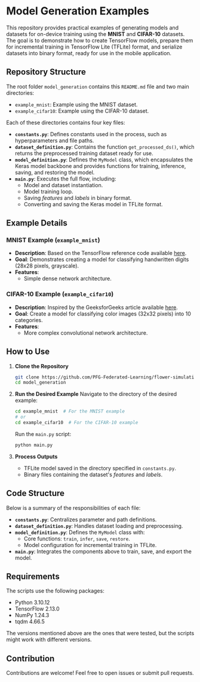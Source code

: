# Model Generation Examples

This repository provides practical examples of generating models and datasets for on-device training using the **MNIST** and **CIFAR-10** datasets. The goal is to demonstrate how to create TensorFlow models, prepare them for incremental training in TensorFlow Lite (TFLite) format, and serialize datasets into binary format, ready for use in the mobile application.

## Repository Structure

The root folder `model_generation` contains this `README.md` file and two main directories:

- `example_mnist`: Example using the MNIST dataset.
- `example_cifar10`: Example using the CIFAR-10 dataset.

Each of these directories contains four key files:

- **`constants.py`**: Defines constants used in the process, such as hyperparameters and file paths.
- **`dataset_definition.py`**: Contains the function `get_processed_ds()`, which returns the preprocessed training dataset ready for use.
- **`model_definition.py`**: Defines the `MyModel` class, which encapsulates the Keras model backbone and provides functions for training, inference, saving, and restoring the model.
- **`main.py`**: Executes the full flow, including:
  - Model and dataset instantiation.
  - Model training loop.
  - Saving *features* and *labels* in binary format.
  - Converting and saving the Keras model in TFLite format.

## Example Details

### **MNIST Example (`example_mnist`)**
- **Description**: Based on the TensorFlow reference code available [here](https://www.tensorflow.org/datasets/keras_example).
- **Goal**: Demonstrates creating a model for classifying handwritten digits (28x28 pixels, grayscale).
- **Features**:
  - Simple dense network architecture.

### **CIFAR-10 Example (`example_cifar10`)**
- **Description**: Inspired by the GeeksforGeeks article available [here](https://www.geeksforgeeks.org/cifar-10-image-classification-in-tensorflow/).
- **Goal**: Create a model for classifying color images (32x32 pixels) into 10 categories.
- **Features**:
  - More complex convolutional network architecture.
  
## How to Use

1. **Clone the Repository**
   ```bash
   git clone https://github.com/PFG-Federated-Learning/flower-simulation.git
   cd model_generation
   ```

2. **Run the Desired Example**
   Navigate to the directory of the desired example:
   ```bash
   cd example_mnist  # For the MNIST example
   # or
   cd example_cifar10  # For the CIFAR-10 example
   ```

   Run the `main.py` script:
   ```bash
   python main.py
   ```

3. **Process Outputs**
   - TFLite model saved in the directory specified in `constants.py`.
   - Binary files containing the dataset's *features* and *labels*.

## Code Structure

Below is a summary of the responsibilities of each file:

- **`constants.py`**: Centralizes parameter and path definitions.
- **`dataset_definition.py`**: Handles dataset loading and preprocessing.
- **`model_definition.py`**: Defines the `MyModel` class with:
  - Core functions: `train`, `infer`, `save`, `restore`.
  - Model configuration for incremental training in TFLite.
- **`main.py`**: Integrates the components above to train, save, and export the model.

## Requirements

The scripts use the following packages:

- Python 3.10.12
- TensorFlow 2.13.0
- NumPy 1.24.3
- tqdm 4.66.5

The versions mentioned above are the ones that were tested, but the scripts might work with different versions.

## Contribution

Contributions are welcome! Feel free to open issues or submit pull requests.